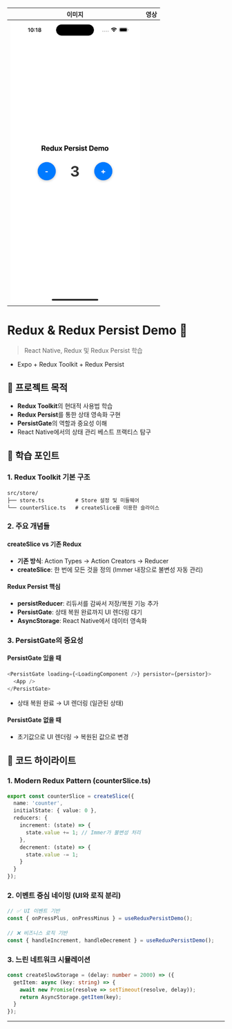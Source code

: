 |이미지|영상|
|-|-|
|<img src="./images/redux-persist-1.png" width=300 /> |[]("./images/redux-persist-1.mp4")|



# Redux & Redux Persist Demo 📱

> React Native, Redux 및 Redux Persist 학습
- Expo + Redux Toolkit + Redux Persist

## 🎯 프로젝트 목적

- **Redux Toolkit**의 현대적 사용법 학습
- **Redux Persist**를 통한 상태 영속화 구현
- **PersistGate**의 역할과 중요성 이해
- React Native에서의 상태 관리 베스트 프랙티스 탐구

## 📖 학습 포인트

### 1. Redux Toolkit 기본 구조
```
src/store/
├── store.ts          # Store 설정 및 미들웨어
└── counterSlice.ts   # createSlice를 이용한 슬라이스
```

### 2. 주요 개념들

#### createSlice vs 기존 Redux
- **기존 방식**: Action Types → Action Creators → Reducer
- **createSlice**: 한 번에 모든 것을 정의 (Immer 내장으로 불변성 자동 관리)

#### Redux Persist 핵심
- **persistReducer**: 리듀서를 감싸서 저장/복원 기능 추가
- **PersistGate**: 상태 복원 완료까지 UI 렌더링 대기
- **AsyncStorage**: React Native에서 데이터 영속화

### 3. PersistGate의 중요성

#### PersistGate 있을 때
```typescript
<PersistGate loading={<LoadingComponent />} persistor={persistor}>
  <App />
</PersistGate>
```
- 상태 복원 완료 → UI 렌더링 (일관된 상태)

#### PersistGate 없을 때
- 초기값으로 UI 렌더링 → 복원된 값으로 변경

## 🔧 코드 하이라이트

### 1. Modern Redux Pattern (counterSlice.ts)
```typescript
export const counterSlice = createSlice({
  name: 'counter',
  initialState: { value: 0 },
  reducers: {
    increment: (state) => {
      state.value += 1; // Immer가 불변성 처리
    },
    decrement: (state) => {
      state.value -= 1;
    }
  }
});
```

### 2. 이벤트 중심 네이밍 (UI와 로직 분리)
```typescript
// ✅ UI 이벤트 기반
const { onPressPlus, onPressMinus } = useReduxPersistDemo();

// ❌ 비즈니스 로직 기반  
const { handleIncrement, handleDecrement } = useReduxPersistDemo();
```

### 3. 느린 네트워크 시뮬레이션
```typescript
const createSlowStorage = (delay: number = 2000) => ({
  getItem: async (key: string) => {
    await new Promise(resolve => setTimeout(resolve, delay));
    return AsyncStorage.getItem(key);
  }
});
```
---
